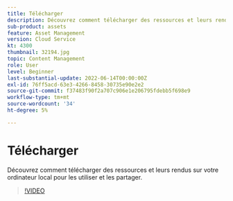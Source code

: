 ```yaml
---
title: Télécharger
description: Découvrez comment télécharger des ressources et leurs rendus sur votre ordinateur local pour les utiliser et les partager.
sub-product: assets
feature: Asset Management
version: Cloud Service
kt: 4300
thumbnail: 32194.jpg
topic: Content Management
role: User
level: Beginner
last-substantial-update: 2022-06-14T00:00:00Z
exl-id: 76ff5acd-63e3-4266-8458-30735e90e2e2
source-git-commit: f37483f90f2a707c906e1e206795fdebb5f698e9
workflow-type: tm+mt
source-wordcount: '34'
ht-degree: 5%

---
```


# Télécharger

Découvrez comment télécharger des ressources et leurs rendus sur votre ordinateur local pour les utiliser et les partager.

>[!VIDEO](https://video.tv.adobe.com/v/35090/?quality=12&learn=on&hidetitle=true)
